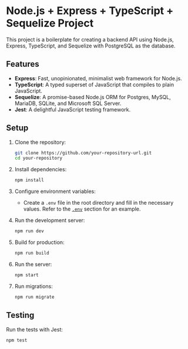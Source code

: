 # Node.js + Express + TypeScript + Sequelize Project

This project is a boilerplate for creating a backend API using Node.js, Express, TypeScript, and Sequelize with PostgreSQL as the database.

## Features

- **Express**: Fast, unopinionated, minimalist web framework for Node.js.
- **TypeScript**: A typed superset of JavaScript that compiles to plain JavaScript.
- **Sequelize**: A promise-based Node.js ORM for Postgres, MySQL, MariaDB, SQLite, and Microsoft SQL Server.
- **Jest**: A delightful JavaScript testing framework.

## Setup

1. Clone the repository:
    ```bash
    git clone https://github.com/your-repository-url.git
    cd your-repository
    ```

2. Install dependencies:
    ```bash
    npm install
    ```

3. Configure environment variables:
   - Create a `.env` file in the root directory and fill in the necessary values. Refer to the [`.env`](#env) section for an example.

4. Run the development server:
    ```bash
    npm run dev
    ```

5. Build for production:
    ```bash
    npm run build
    ```

6. Run the server:
    ```bash
    npm start
    ```

7. Run migrations:
    ```bash
    npm run migrate
    ```

## Testing

Run the tests with Jest:
```bash
npm test
